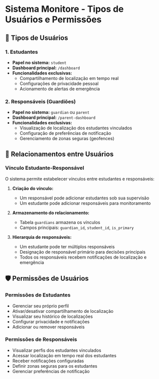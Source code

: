 
# Sistema Monitore - Tipos de Usuários e Permissões

## 👤 Tipos de Usuários

### 1. Estudantes
- **Papel no sistema:** `student`
- **Dashboard principal:** `/dashboard`
- **Funcionalidades exclusivas:**
  - Compartilhamento de localização em tempo real
  - Configurações de privacidade pessoal
  - Acionamento de alertas de emergência

### 2. Responsáveis (Guardiões)
- **Papel no sistema:** `guardian` ou `parent`
- **Dashboard principal:** `/parent-dashboard`
- **Funcionalidades exclusivas:**
  - Visualização de localização dos estudantes vinculados
  - Configuração de preferências de notificação
  - Gerenciamento de zonas seguras (geofences)

## 🔗 Relacionamentos entre Usuários

### Vínculo Estudante-Responsável

O sistema permite estabelecer vínculos entre estudantes e responsáveis:

1. **Criação do vínculo:**
   - Um responsável pode adicionar estudantes sob sua supervisão
   - Um estudante pode adicionar responsáveis para monitoramento

2. **Armazenamento do relacionamento:**
   - Tabela `guardians` armazena os vínculos
   - Campos principais: `guardian_id`, `student_id`, `is_primary`

3. **Hierarquia de responsáveis:**
   - Um estudante pode ter múltiplos responsáveis
   - Designação de responsável primário para decisões principais
   - Todos os responsáveis recebem notificações de localização e emergência

## 🛡️ Permissões de Usuários

### Permissões de Estudantes
- Gerenciar seu próprio perfil
- Ativar/desativar compartilhamento de localização
- Visualizar seu histórico de localizações
- Configurar privacidade e notificações
- Adicionar ou remover responsáveis

### Permissões de Responsáveis
- Visualizar perfis dos estudantes vinculados
- Acessar localização em tempo real dos estudantes
- Receber notificações configuradas
- Definir zonas seguras para os estudantes
- Gerenciar preferências de notificação
